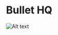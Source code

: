Bullet HQ
========

![Alt text](https://www.codeship.io/projects/e6244400-6823-0131-e745-4e0bf8440b1e/status "Codeship Status")


